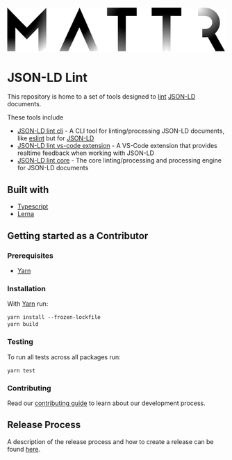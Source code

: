 ![Mattr logo](./docs/assets/mattr-black.svg)

# JSON-LD Lint

This repository is home to a set of tools designed to [lint](<"https://en.wikipedia.org/wiki/Lint_(software)">) [JSON-LD](https://www.w3.org/TR/json-ld11/) documents.

These tools include

- [JSON-LD lint cli](./packages/jsonld-lint-cli/README.md) - A CLI tool for linting/processing JSON-LD documents, like [eslint](https://github.com/eslint/eslint) but for [JSON-LD](https://www.w3.org/TR/json-ld11/)
- [JSON-LD lint vs-code extension](./packages/jsonld-lint-vscode/README.md) - A VS-Code extension that provides realtime feedback when working with JSON-LD
- [JSON-LD lint core](./packages/jsonld-lint/README.md) - The core linting/processing and processing engine for JSON-LD documents

## Built with

- [Typescript](https://www.typescriptlang.org/)
- [Lerna](https://lerna.js.org/)

## Getting started as a Contributor

### Prerequisites

- [Yarn](https://yarnpkg.com/)

### Installation

With [Yarn](https://yarnpkg.com/) run:

```
yarn install --frozen-lockfile
yarn build
```

### Testing

To run all tests across all packages run:

```
yarn test
```

### Contributing

Read our [contributing guide](./CONTRIBUTING.md) to learn about our development process.

## Release Process

A description of the release process and how to create a release can be found [here](./docs/RELEASE.md).
